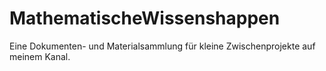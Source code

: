 # MathematischeWissenshappen
Eine Dokumenten- und Materialsammlung für kleine Zwischenprojekte auf meinem Kanal.
